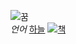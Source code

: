 ![꿈](http://cfile25.uf.tistory.com/image/1228D64E4EEAD08D295FFD)  
*언어*
[하늘](https://youtu.be/Llmid-acpaA)
[![책](http://image.hankookilbo.com/i.aspx?Guid=a1686a59bb05499e8cb77cb6878b668a&Month=20150916&size=400)](https://youtu.be/NsVRdMSE9gM)

